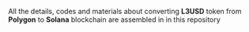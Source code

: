 All the details, codes and materials about converting **L3USD** token from **Polygon** to **Solana** blockchain are assembled in in this repository 
